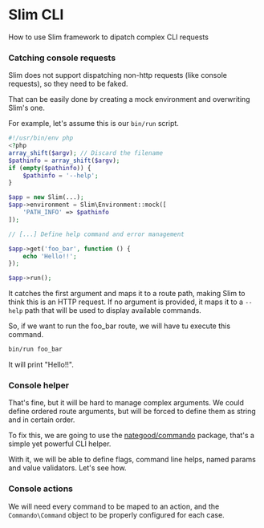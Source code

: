 # Slim CLI

How to use Slim framework to dipatch complex CLI requests

### Catching console requests

Slim does not support dispatching non-http requests (like console requests), so they need to be faked.
 
That can be easily done by creating a mock environment and overwriting Slim's one.

For example, let's assume this is our `bin/run` script.

```php
#!/usr/bin/env php
<?php
array_shift($argv); // Discard the filename
$pathinfo = array_shift($argv);
if (empty($pathinfo)) {
    $pathinfo = '--help';
}

$app = new Slim(...);
$app->environment = Slim\Environment::mock([
    'PATH_INFO' => $pathinfo
]);

// [...] Define help command and error management

$app->get('foo_bar', function () {
    echo 'Hello!!';
});

$app->run();
```

It catches the first argument and maps it to a route path, making Slim to think this is an HTTP request. If no argument is provided, it maps it to a `--help` path that will be used to display available commands.

So, if we want to run the foo_bar route, we will have tu execute this command.

```bash
bin/run foo_bar
```

It will print "Hello!!".

### Console helper

That's fine, but it will be hard to manage complex arguments. We could define ordered route arguments, but will be forced to define them as string and in certain order.

To fix this, we are going to use the [nategood/commando](https://github.com/nategood/commando) package, that's a simple yet powerful CLI helper.

With it, we will be able to define flags, command line helps, named params and value validators. Let's see how.

### Console actions

We will need every command to be maped to an action, and the `Commando\Command` object to be properly configured for each case.

